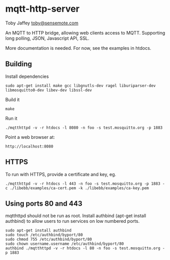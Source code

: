 mqtt-http-server
================
Toby Jaffey <toby@sensemote.com>

An MQTT to HTTP bridge, allowing web clients access to MQTT.
Supporting long polling, JSON, Javascript API, SSL.

More documentation is needed. For now, see the examples in htdocs.

Building
--------

Install dependencies

    sudo apt-get install make gcc libgnutls-dev ragel liburiparser-dev libmosquitto0-dev libev-dev libssl-dev

Build it

    make

Run it

    ./mqtthttpd -v -r htdocs -l 8080 -n foo -s test.mosquitto.org -p 1883

Point a web browser at:

    http://localhost:8080


HTTPS
-----

To run with HTTPS, provide a certificate and key, eg.

    ./mqtthttpd -v -r htdocs -l 443 -n foo -s test.mosquitto.org -p 1883 -c ./libebb/examples/ca-cert.pem -k ./libebb/examples/ca-key.pem


Using ports 80 and 443
----------------------

mqtthttpd should not be run as root. Install authbind (apt-get install authbind) to allow users to run services on low numbered ports.

    sudo apt-get install authbind
    sudo touch /etc/authbind/byport/80
    sudo chmod 755 /etc/authbind/byport/80
    sudo chown username.username /etc/authbind/byport/80
    authbind ./mqtthttpd -v -r htdocs -l 80 -n foo -s test.mosquitto.org -p 1883



